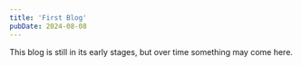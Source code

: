 ```yaml
---
title: 'First Blog'
pubDate: 2024-08-08
---
```


This blog is still in its early stages, but over time something may come here.
